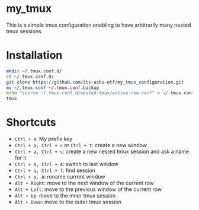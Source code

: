 # my_tmux

This is a simple tmux configuration enabling to have arbitrarily many nested tmux sessions.

# Installation

```bash
mkdir ~/.tmux.conf.d/
cd ~/.tmux.conf.d/
git clone https://github.com/its-ashu-otf/my_tmux_configuration.git
mv ~/.tmux.conf ~/.tmux.conf.backup
echo "source ~/.tmux.conf.d/nested-tmux/active-row.conf" > ~/.tmux.conf
tmux
```


# Shortcuts

* `Ctrl + a`: My prefix key
* `Ctrl + a, Ctrl + c` or `Ctrl + t`: create a new window
* `Ctrl + a, Ctrl + s`: create a new nested tmux session and ask a name for it
* `Ctrl + a, Ctrl + A`: switch to last window
* `Ctrl + a, Ctrl + f`: find session
* `Ctrl + a, A`: rename current window
* `Alt + Right`: move to the next window of the current row
* `Alt + Left`: move to the previous window of the current row
* `Alt + Up`: move to the inner tmux session
* `Alt + Down`: move to the outer tmux session

